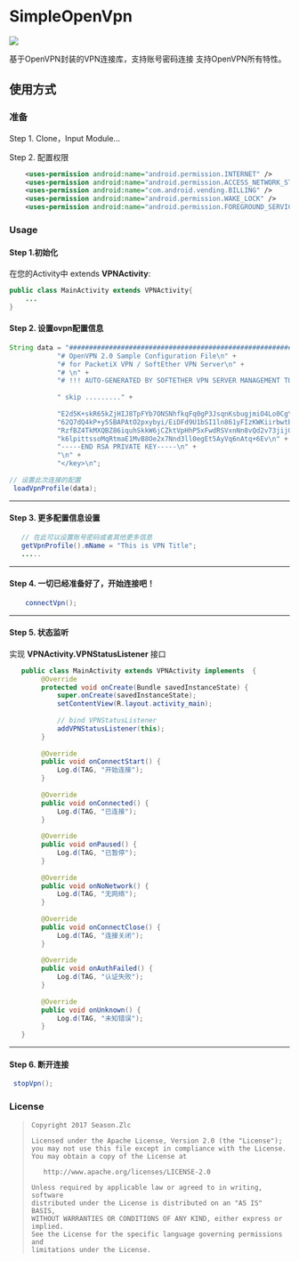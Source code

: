 # SimpleOpenVpn

![](https://img.shields.io/badge/language-java-brightgreen.svg) 

基于OpenVPN封装的VPN连接库，支持账号密码连接 支持OpenVPN所有特性。

## 使用方式

### 准备

Step 1. Clone，Input Module...

Step 2. 配置权限

```xml
    <uses-permission android:name="android.permission.INTERNET" />
    <uses-permission android:name="android.permission.ACCESS_NETWORK_STATE" />
    <uses-permission android:name="com.android.vending.BILLING" />
    <uses-permission android:name="android.permission.WAKE_LOCK" />
    <uses-permission android:name="android.permission.FOREGROUND_SERVICE" />
```

### Usage

#### Step 1.初始化

在您的Activity中 extends **VPNActivity**:

```Java
public class MainActivity extends VPNActivity{
    ...
}
```
> 

#### Step 2. 设置ovpn配置信息

```Java
String data = "###############################################################################\n" +
            "# OpenVPN 2.0 Sample Configuration File\n" +
            "# for PacketiX VPN / SoftEther VPN Server\n" +
            "# \n" +
            "# !!! AUTO-GENERATED BY SOFTETHER VPN SERVER MANAGEMENT TOOL" +
            
            " skip ........." + 
            
            "E2d5K+skR65kZjHIJ8TpFYb7ONSNhfkqFq0gP3JsqnKsbugjmiO4Lo0CgYEA5E5s\n" +
            "62Q7dQ4kP+y5SBAPAtO2pxybyi/EiDFd9U1bSI1ln861yFIzKWKiirbwtbUhqeZR\n" +
            "RzfBZ4TkMXQBZ86iquhSkkW6jCZktVpHhP5xFwdRSVxnNn8vQd2v73jijG154CCQ\n" +
            "k6lpittssoMqRtmaE1MvB8Oe2x7Nnd3ll0egEt5AyVq6nAtq+6Ev\n" +
            "-----END RSA PRIVATE KEY-----\n" +
            "\n" +
            "</key>\n";
         
// 设置此次连接的配置   
 loadVpnProfile(data);
```


---
#### Step 3. 更多配置信息设置

```java
   // 在此可以设置账号密码或者其他更多信息
   getVpnProfile().mName = "This is VPN Title";
   .....
```
---
#### Step 4. 一切已经准备好了，开始连接吧！

```java
    connectVpn();
```
---
#### Step 5. 状态监听

实现 **VPNActivity.VPNStatusListener** 接口
```java
   public class MainActivity extends VPNActivity implements  {
        @Override
        protected void onCreate(Bundle savedInstanceState) {
            super.onCreate(savedInstanceState);
            setContentView(R.layout.activity_main);
            
            // bind VPNStatusListener
            addVPNStatusListener(this);
        }
        
        @Override
        public void onConnectStart() {
            Log.d(TAG, "开始连接");
        }
      
        @Override
        public void onConnected() {
            Log.d(TAG, "已连接");
        }
      
        @Override
        public void onPaused() {
            Log.d(TAG, "已暂停");
        }
      
        @Override
        public void onNoNetwork() {
            Log.d(TAG, "无网络");
        }
      
        @Override
        public void onConnectClose() {
            Log.d(TAG, "连接关闭");
        }
      
        @Override
        public void onAuthFailed() {
            Log.d(TAG, "认证失败");
        }
      
        @Override
        public void onUnknown() {
            Log.d(TAG, "未知错误");
        }
   }
```


---
#### Step 6. 断开连接

```java
 stopVpn();
```


### License

> ```
> Copyright 2017 Season.Zlc
>
> Licensed under the Apache License, Version 2.0 (the "License");
> you may not use this file except in compliance with the License.
> You may obtain a copy of the License at
>
>    http://www.apache.org/licenses/LICENSE-2.0
>
> Unless required by applicable law or agreed to in writing, software
> distributed under the License is distributed on an "AS IS" BASIS,
> WITHOUT WARRANTIES OR CONDITIONS OF ANY KIND, either express or implied.
> See the License for the specific language governing permissions and
> limitations under the License.
> ```

